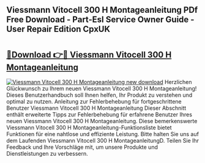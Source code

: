## Viessmann Vitocell 300 H Montageanleitung PDf Free Download - Part-EsI Service Owner Guide - User Repair Edition CpxUK

# <h2><a href="http://df6fozm.blite.top/?on=Viessmann+Vitocell+300+H+Montageanleitung">🔗Download 👉🔴 Viessmann Vitocell 300 H Montageanleitung</a></h2>

[![Viessmann Vitocell 300 H Montageanleitung new download](https://i.imgur.com/lujVjoI.png)](http://df6fozm.blite.top/?on=Viessmann+Vitocell+300+H+Montageanleitung)
Herzlichen Glückwunsch zu Ihrem neuen Viessmann Vitocell 300 H Montageanleitung! Dieses Benutzerhandbuch soll Ihnen helfen, Ihr Produkt zu verstehen und optimal zu nutzen. Anleitung zur Fehlerbehebung für fortgeschrittene Benutzer Viessmann Vitocell 300 H Montageanleitung Dieser Abschnitt enthält erweiterte Tipps zur Fehlerbehebung für erfahrene Benutzer Ihres neuen Viessmann Vitocell 300 H Montageanleitung. Diese bemerkenswerte Viessmann Vitocell 300 H Montageanleitung-Funktionsliste bietet Funktionen für eine nahtlose und effiziente Leistung. Bitte halten Sie uns auf dem Laufenden Viessmann Vitocell 300 H MontageanleitungD. Teilen Sie Ihr Feedback und Ihre Vorschläge mit, um unsere Produkte und Dienstleistungen zu verbessern.
